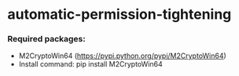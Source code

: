 # automatic-permission-tightening

### Required packages: ###
*  M2CryptoWin64 (https://pypi.python.org/pypi/M2CryptoWin64) 
*  Install command: pip install M2CryptoWin64